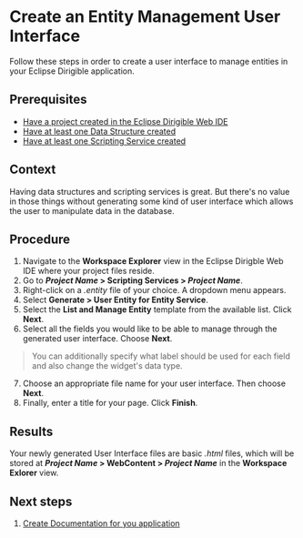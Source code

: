 # Create an Entity Management User Interface

Follow these steps in order to create a user interface to manage entities in your Eclipse Dirigible application.

## Prerequisites

* [Have a project created in the Eclipse Dirigible Web IDE][2]
* [Have at least one Data Structure created][3]
* [Have at least one Scripting Service created][4]

## Context

Having data structures and scripting services is great. But there's no value in those things without generating some kind of user interface which allows the user to manipulate data in the database.

## Procedure

1. Navigate to the **Workspace Explorer** view in the Eclipse Dirigble Web IDE where your project files reside.
2. Go to <b>*Project Name* > Scripting Services > *Project Name*</b>.
3. Right-click on a *.entity* file of your choice. A dropdown menu appears.
4. Select **Generate > User Entity for Entity Service**.
5. Select the **List and Manage Entity** template from the available list. Click **Next**.
6. Select all the fields you would like to be able to manage through the generated user interface. Choose **Next**.

  > You can additionally specify what label should be used for each field and also change the widget's data type.

7. Choose an appropriate file name for your user interface. Then choose **Next**.
8. Finally, enter a title for your page. Click **Finish**.

## Results

Your newly generated User Interface files are basic *.html* files, which will be stored at <b>*Project Name* > WebContent > *Project Name*</b> in the **Workspace Exlorer** view.

## Next steps

1. [Create Documentation for you application][1]


[1]: https://github.com/dirigiblelabs/curriculum/tree/master/NikolayMateev/WrittenDocumentation/Dirigible-Basics/ApplicationDocumentation.md
[2]: https://github.com/dirigiblelabs/curriculum/tree/master/NikolayMateev/WrittenDocumentation/Dirigible-Basics/ProjectCreation.md
[3]: https://github.com/dirigiblelabs/curriculum/tree/master/NikolayMateev/WrittenDocumentation/Dirigible-Basics/DataStructures.md
[4]: https://github.com/dirigiblelabs/curriculum/tree/master/NikolayMateev/WrittenDocumentation/Dirigible-Basics/ScriptingServices.md
